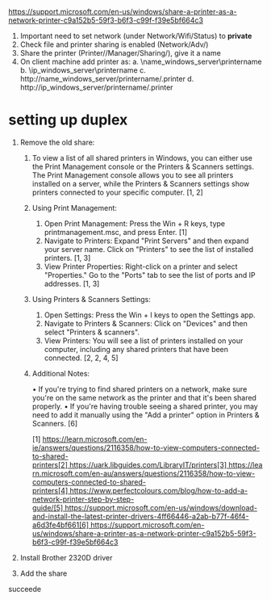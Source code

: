 https://support.microsoft.com/en-us/windows/share-a-printer-as-a-network-printer-c9a152b5-59f3-b6f3-c99f-f39e5bf664c3

1. Important need to set network (under Network/Wifi/Status) to **private**
2. Check file and printer sharing is enabled (Network/Adv/)
3. Share the printer (Printer/<Printer>/Manager/Sharing/), give it a name
4. On client machine add printer as:
   a. \\name_windows_server\printername
   b. \\ip_windows_server\printername
   c. http://name_windows_server/printername/.printer
   d. http://ip_windows_server/printername/.printer

# setting up duplex

1. Remove the old share:

   1. To view a list of all shared printers in Windows, you can either use the Print Management console or the Printers & Scanners settings. The Print Management console allows you to see all printers installed on a server, while the Printers & Scanners settings show printers connected to your specific computer. [1, 2]  

   1. Using Print Management: 

      1. Open Print Management: Press the Win + R keys, type printmanagement.msc, and press Enter. [1]  
      2. Navigate to Printers: Expand "Print Servers" and then expand your server name. Click on "Printers" to see the list of installed printers. [1, 3]  
      3. View Printer Properties: Right-click on a printer and select "Properties." Go to the "Ports" tab to see the list of ports and IP addresses. [1, 3]  

   1. Using Printers & Scanners Settings: 

      1. Open Settings: Press the Win + I keys to open the Settings app. 
      2. Navigate to Printers & Scanners: Click on "Devices" and then select "Printers & scanners". 
      3. View Printers: You will see a list of printers installed on your computer, including any shared printers that have been connected. [2, 2, 4, 5]  

   1. Additional Notes: 

      • If you're trying to find shared printers on a network, make sure you're on the same network as the printer and that it's been shared properly. 
      • If you're having trouble seeing a shared printer, you may need to add it manually using the "Add a printer" option in Printers & Scanners. [6]  


      [1] https://learn.microsoft.com/en-ie/answers/questions/2116358/how-to-view-computers-connected-to-shared-printers[2] https://uark.libguides.com/LibraryIT/printers[3] https://learn.microsoft.com/en-au/answers/questions/2116358/how-to-view-computers-connected-to-shared-printers[4] https://www.perfectcolours.com/blog/how-to-add-a-network-printer-step-by-step-guide/[5] https://support.microsoft.com/en-us/windows/download-and-install-the-latest-printer-drivers-4ff66446-a2ab-b77f-46f4-a6d3fe4bf661[6] https://support.microsoft.com/en-us/windows/share-a-printer-as-a-network-printer-c9a152b5-59f3-b6f3-c99f-f39e5bf664c3

1. Install Brother 2320D driver
1. Add the share


succeede